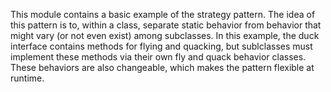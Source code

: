 This module contains a basic example of the strategy pattern.  The idea of this pattern is to, within a class, separate static behavior from behavior that might vary (or not even exist) among subclasses.  In this example, the duck interface contains methods for flying and quacking, but sublclasses must implement these methods via their own fly and quack behavior classes.  These behaviors are also changeable, which makes the pattern flexible at runtime.